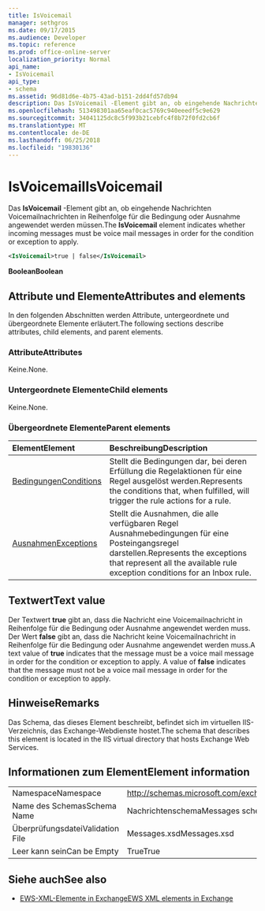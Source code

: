 ```yaml
---
title: IsVoicemail
manager: sethgros
ms.date: 09/17/2015
ms.audience: Developer
ms.topic: reference
ms.prod: office-online-server
localization_priority: Normal
api_name:
- IsVoicemail
api_type:
- schema
ms.assetid: 96d81d6e-4b75-43ad-b151-2dd4fd57db94
description: Das IsVoicemail -Element gibt an, ob eingehende Nachrichten Voicemailnachrichten in Reihenfolge für die Bedingung oder Ausnahme angewendet werden müssen.
ms.openlocfilehash: 513498301aa65eaf0cac5769c940eeedf5c9e629
ms.sourcegitcommit: 34041125dc8c5f993b21cebfc4f8b72f0fd2cb6f
ms.translationtype: MT
ms.contentlocale: de-DE
ms.lasthandoff: 06/25/2018
ms.locfileid: "19830136"
---
```

# <a name="isvoicemail"></a><span data-ttu-id="c0a10-103">IsVoicemail</span><span class="sxs-lookup"><span data-stu-id="c0a10-103">IsVoicemail</span></span>

<span data-ttu-id="c0a10-104">Das **IsVoicemail** -Element gibt an, ob eingehende Nachrichten Voicemailnachrichten in Reihenfolge für die Bedingung oder Ausnahme angewendet werden müssen.</span><span class="sxs-lookup"><span data-stu-id="c0a10-104">The **IsVoicemail** element indicates whether incoming messages must be voice mail messages in order for the condition or exception to apply.</span></span> 
  
```XML
<IsVoicemail>true | false</IsVoicemail>
```

 <span data-ttu-id="c0a10-105">**Boolean**</span><span class="sxs-lookup"><span data-stu-id="c0a10-105">**Boolean**</span></span>
## <a name="attributes-and-elements"></a><span data-ttu-id="c0a10-106">Attribute und Elemente</span><span class="sxs-lookup"><span data-stu-id="c0a10-106">Attributes and elements</span></span>

<span data-ttu-id="c0a10-107">In den folgenden Abschnitten werden Attribute, untergeordnete und übergeordnete Elemente erläutert.</span><span class="sxs-lookup"><span data-stu-id="c0a10-107">The following sections describe attributes, child elements, and parent elements.</span></span>
  
### <a name="attributes"></a><span data-ttu-id="c0a10-108">Attribute</span><span class="sxs-lookup"><span data-stu-id="c0a10-108">Attributes</span></span>

<span data-ttu-id="c0a10-109">Keine.</span><span class="sxs-lookup"><span data-stu-id="c0a10-109">None.</span></span>
  
### <a name="child-elements"></a><span data-ttu-id="c0a10-110">Untergeordnete Elemente</span><span class="sxs-lookup"><span data-stu-id="c0a10-110">Child elements</span></span>

<span data-ttu-id="c0a10-111">Keine.</span><span class="sxs-lookup"><span data-stu-id="c0a10-111">None.</span></span>
  
### <a name="parent-elements"></a><span data-ttu-id="c0a10-112">Übergeordnete Elemente</span><span class="sxs-lookup"><span data-stu-id="c0a10-112">Parent elements</span></span>

|<span data-ttu-id="c0a10-113">**Element**</span><span class="sxs-lookup"><span data-stu-id="c0a10-113">**Element**</span></span>|<span data-ttu-id="c0a10-114">**Beschreibung**</span><span class="sxs-lookup"><span data-stu-id="c0a10-114">**Description**</span></span>|
|:-----|:-----|
|[<span data-ttu-id="c0a10-115">Bedingungen</span><span class="sxs-lookup"><span data-stu-id="c0a10-115">Conditions</span></span>](conditions.md) <br/> |<span data-ttu-id="c0a10-116">Stellt die Bedingungen dar, bei deren Erfüllung die Regelaktionen für eine Regel ausgelöst werden.</span><span class="sxs-lookup"><span data-stu-id="c0a10-116">Represents the conditions that, when fulfilled, will trigger the rule actions for a rule.</span></span>  <br/> |
|[<span data-ttu-id="c0a10-117">Ausnahmen</span><span class="sxs-lookup"><span data-stu-id="c0a10-117">Exceptions</span></span>](exceptions.md) <br/> |<span data-ttu-id="c0a10-118">Stellt die Ausnahmen, die alle verfügbaren Regel Ausnahmebedingungen für eine Posteingangsregel darstellen.</span><span class="sxs-lookup"><span data-stu-id="c0a10-118">Represents the exceptions that represent all the available rule exception conditions for an Inbox rule.</span></span>  <br/> |
   
## <a name="text-value"></a><span data-ttu-id="c0a10-119">Textwert</span><span class="sxs-lookup"><span data-stu-id="c0a10-119">Text value</span></span>

<span data-ttu-id="c0a10-p101">Der Textwert **true** gibt an, dass die Nachricht eine Voicemailnachricht in Reihenfolge für die Bedingung oder Ausnahme angewendet werden muss. Der Wert **false** gibt an, dass die Nachricht keine Voicemailnachricht in Reihenfolge für die Bedingung oder Ausnahme angewendet werden muss.</span><span class="sxs-lookup"><span data-stu-id="c0a10-p101">A text value of **true** indicates that the message must be a voice mail message in order for the condition or exception to apply. A value of **false** indicates that the message must not be a voice mail message in order for the condition or exception to apply.</span></span> 
  
## <a name="remarks"></a><span data-ttu-id="c0a10-122">Hinweise</span><span class="sxs-lookup"><span data-stu-id="c0a10-122">Remarks</span></span>

<span data-ttu-id="c0a10-123">Das Schema, das dieses Element beschreibt, befindet sich im virtuellen IIS-Verzeichnis, das Exchange-Webdienste hostet.</span><span class="sxs-lookup"><span data-stu-id="c0a10-123">The schema that describes this element is located in the IIS virtual directory that hosts Exchange Web Services.</span></span>
  
## <a name="element-information"></a><span data-ttu-id="c0a10-124">Informationen zum Element</span><span class="sxs-lookup"><span data-stu-id="c0a10-124">Element information</span></span>

|||
|:-----|:-----|
|<span data-ttu-id="c0a10-125">Namespace</span><span class="sxs-lookup"><span data-stu-id="c0a10-125">Namespace</span></span>  <br/> |http://schemas.microsoft.com/exchange/services/2006/messages  <br/> |
|<span data-ttu-id="c0a10-126">Name des Schemas</span><span class="sxs-lookup"><span data-stu-id="c0a10-126">Schema Name</span></span>  <br/> |<span data-ttu-id="c0a10-127">Nachrichtenschema</span><span class="sxs-lookup"><span data-stu-id="c0a10-127">Messages schema</span></span>  <br/> |
|<span data-ttu-id="c0a10-128">Überprüfungsdatei</span><span class="sxs-lookup"><span data-stu-id="c0a10-128">Validation File</span></span>  <br/> |<span data-ttu-id="c0a10-129">Messages.xsd</span><span class="sxs-lookup"><span data-stu-id="c0a10-129">Messages.xsd</span></span>  <br/> |
|<span data-ttu-id="c0a10-130">Leer kann sein</span><span class="sxs-lookup"><span data-stu-id="c0a10-130">Can be Empty</span></span>  <br/> |<span data-ttu-id="c0a10-131">True</span><span class="sxs-lookup"><span data-stu-id="c0a10-131">True</span></span>  <br/> |
   
## <a name="see-also"></a><span data-ttu-id="c0a10-132">Siehe auch</span><span class="sxs-lookup"><span data-stu-id="c0a10-132">See also</span></span>



- [<span data-ttu-id="c0a10-133">EWS-XML-Elemente in Exchange</span><span class="sxs-lookup"><span data-stu-id="c0a10-133">EWS XML elements in Exchange</span></span>](ews-xml-elements-in-exchange.md)

